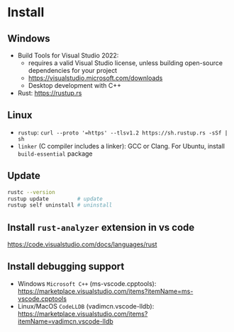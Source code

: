 # Install

## Windows
- Build Tools for Visual Studio 2022:
  - requires a valid Visual Studio license, unless building open-source dependencies for your project
  - https://visualstudio.microsoft.com/downloads
  - Desktop development with C++
- Rust: https://rustup.rs

## Linux
- `rustup`: `curl --proto '=https' --tlsv1.2 https://sh.rustup.rs -sSf | sh`
- `linker` (C compiler includes a linker): GCC or Clang. For Ubuntu, install `build-essential` package

## Update
```sh
rustc --version
rustup update         # update
rustup self uninstall # uninstall
```

## Install `rust-analyzer` extension in vs code
https://code.visualstudio.com/docs/languages/rust

## Install debugging support
- Windows `Microsoft C++` (ms-vscode.cpptools): https://marketplace.visualstudio.com/items?itemName=ms-vscode.cpptools
- Linux/MacOS `CodeLLDB` (vadimcn.vscode-lldb): https://marketplace.visualstudio.com/items?itemName=vadimcn.vscode-lldb
